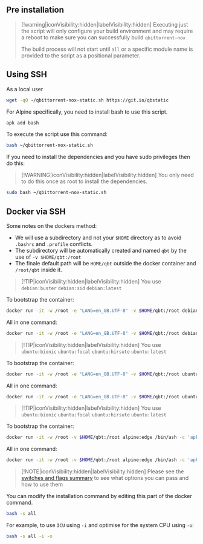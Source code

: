 ## Pre installation

> [!warning|iconVisibility:hidden|labelVisibility:hidden] Executing just the script will only configure your build environment and may require a reboot to make sure you can successfully build `qbittorrent-nox`
>
> The build process will not start until `all` or a specific module name is provided to the script as a positional parameter.

## Using SSH
As a local user

```bash
wget -qO ~/qbittorrent-nox-static.sh https://git.io/qbstatic
```

For Alpine specifically, you need to install bash to use this script.

```bash
apk add bash
```

To execute the script use this command:

```bash
bash ~/qbittorrent-nox-static.sh
```

If you need to install the dependencies and you have sudo privileges then do this:

> [!WARNING|iconVisibility:hidden|labelVisibility:hidden] You only need to do this once as root to install the dependencies.

```bash
sudo bash ~/qbittorrent-nox-static.sh
```

## Docker via SSH

Some notes on the dockers method:

- We will use a subdirectory and not your `$HOME` directory as to avoid `.bashrc` and `.profile` conflicts.
- The subdirectory will be automatically created and named `qbt` by the use of `-v $HOME/qbt:/root`
- The finale default path will be `HOME/qbt` outside the docker container and `/root/qbt` inside it.

<!-- tabs:start -->

<!-- tab: Debian -->

> [!TIP|iconVisibility:hidden|labelVisibility:hidden] You use `debian:buster` `debian:sid`  `debian:latest`

To bootstrap the container:

```bash
docker run -it -w /root -e "LANG=en_GB.UTF-8" -v $HOME/qbt:/root debian:latest /bin/bash -c 'apt update && apt install -y curl && bash'
```

All in one command:

```bash
docker run -it -w /root -e "LANG=en_GB.UTF-8" -v $HOME/qbt:/root debian:latest /bin/bash -c 'apt update && apt install -y curl && curl -sL git.io/qbstatic | bash -s all'
```

<!-- tab: Ubuntu -->

> [!TIP|iconVisibility:hidden|labelVisibility:hidden] You use `ubuntu:bionic` `ubuntu:focal` `ubuntu:hirsute` `ubuntu:latest`

To bootstrap the container:

```bash
docker run -it -w /root -e "LANG=en_GB.UTF-8" -v $HOME/qbt:/root ubuntu:latest /bin/bash -c 'apt update && apt install -y curl && bash'
```

All in one command:

```bash
docker run -it -w /root -e "LANG=en_GB.UTF-8" -v $HOME/qbt:/root ubuntu:latest /bin/bash -c 'apt update && apt install -y curl && curl -sL git.io/qbstatic | bash -s all'
```

<!-- tab: Alpine -->

> [!TIP|iconVisibility:hidden|labelVisibility:hidden] You use `ubuntu:bionic` `ubuntu:focal` `ubuntu:hirsute` `ubuntu:latest`

To bootstrap the container:

```bash
docker run -it -w /root -v $HOME/qbt:/root alpine:edge /bin/ash -c 'apk update && apk add bash curl && bash'
```

All in one command:

```bash
docker run -it -w /root -v $HOME/qbt:/root alpine:edge /bin/ash -c 'apk update && apk add bash curl && curl -sL git.io/qbstatic | bash -s all'
```

<!-- tabs:end -->

> [!NOTE|iconVisibility:hidden|labelVisibility:hidden] Please see the [switches and flags summary](/build-help?id=switches-and-flags-summarised) to see what options you can pass and how to use them

You can modify the installation command by editing this part of the docker command.

```bash
bash -s all
```

For example, to use `ICU` using `-i` and optimise for the system CPU using `-o`:

```bash
bash -s all -i -o
```
